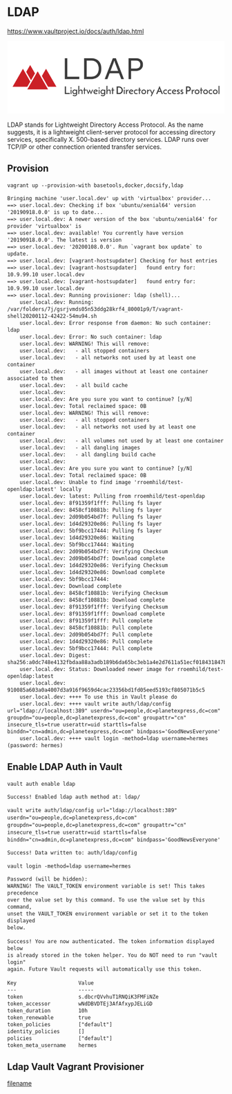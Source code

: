 # LDAP
https://www.vaultproject.io/docs/auth/ldap.html

![LDAP Logo](images/ldap-logo.png?raw=true "LDAP Logo")

LDAP stands for Lightweight Directory Access Protocol. As the name suggests, it is a lightweight client-server protocol for accessing directory services, specifically X. 500-based directory services. LDAP runs over TCP/IP or other connection oriented transfer services.

## Provision
`vagrant up --provision-with basetools,docker,docsify,ldap`

```log
Bringing machine 'user.local.dev' up with 'virtualbox' provider...
==> user.local.dev: Checking if box 'ubuntu/xenial64' version '20190918.0.0' is up to date...
==> user.local.dev: A newer version of the box 'ubuntu/xenial64' for provider 'virtualbox' is
==> user.local.dev: available! You currently have version '20190918.0.0'. The latest is version
==> user.local.dev: '20200108.0.0'. Run `vagrant box update` to update.
==> user.local.dev: [vagrant-hostsupdater] Checking for host entries
==> user.local.dev: [vagrant-hostsupdater]   found entry for: 10.9.99.10 user.local.dev
==> user.local.dev: [vagrant-hostsupdater]   found entry for: 10.9.99.10 user.local.dev
==> user.local.dev: Running provisioner: ldap (shell)...
    user.local.dev: Running: /var/folders/7j/gsrjvmds05n53ddg28krf4_80001p9/T/vagrant-shell20200112-42422-54mu94.sh
    user.local.dev: Error response from daemon: No such container: ldap
    user.local.dev: Error: No such container: ldap
    user.local.dev: WARNING! This will remove:
    user.local.dev:   - all stopped containers
    user.local.dev:   - all networks not used by at least one container
    user.local.dev:   - all images without at least one container associated to them
    user.local.dev:   - all build cache
    user.local.dev:
    user.local.dev: Are you sure you want to continue? [y/N]
    user.local.dev: Total reclaimed space: 0B
    user.local.dev: WARNING! This will remove:
    user.local.dev:   - all stopped containers
    user.local.dev:   - all networks not used by at least one container
    user.local.dev:   - all volumes not used by at least one container
    user.local.dev:   - all dangling images
    user.local.dev:   - all dangling build cache
    user.local.dev:
    user.local.dev: Are you sure you want to continue? [y/N]
    user.local.dev: Total reclaimed space: 0B
    user.local.dev: Unable to find image 'rroemhild/test-openldap:latest' locally
    user.local.dev: latest: Pulling from rroemhild/test-openldap
    user.local.dev: 8f91359f1fff: Pulling fs layer
    user.local.dev: 8458cf10881b: Pulling fs layer
    user.local.dev: 2d09b054bd7f: Pulling fs layer
    user.local.dev: 1d4d29320e86: Pulling fs layer
    user.local.dev: 5bf9bcc17444: Pulling fs layer
    user.local.dev: 1d4d29320e86: Waiting
    user.local.dev: 5bf9bcc17444: Waiting
    user.local.dev: 2d09b054bd7f: Verifying Checksum
    user.local.dev: 2d09b054bd7f: Download complete
    user.local.dev: 1d4d29320e86: Verifying Checksum
    user.local.dev: 1d4d29320e86: Download complete
    user.local.dev: 5bf9bcc17444:
    user.local.dev: Download complete
    user.local.dev: 8458cf10881b: Verifying Checksum
    user.local.dev: 8458cf10881b: Download complete
    user.local.dev: 8f91359f1fff: Verifying Checksum
    user.local.dev: 8f91359f1fff: Download complete
    user.local.dev: 8f91359f1fff: Pull complete
    user.local.dev: 8458cf10881b: Pull complete
    user.local.dev: 2d09b054bd7f: Pull complete
    user.local.dev: 1d4d29320e86: Pull complete
    user.local.dev: 5bf9bcc17444: Pull complete
    user.local.dev: Digest: sha256:a0dc748e4132fbdaa88a3adb189b6da65bc3eb1a4e2d7611a51ecf018431847b
    user.local.dev: Status: Downloaded newer image for rroemhild/test-openldap:latest
    user.local.dev: 910085a603a0a4007d3a916f9659d4cac23356bd1fd05eed5193cf805071b5c5
    user.local.dev: ++++ To use this in Vault please do
    user.local.dev: ++++ vault write auth/ldap/config url="ldap://localhost:389" userdn="ou=people,dc=planetexpress,dc=com" groupdn="ou=people,dc=planetexpress,dc=com" groupattr="cn" insecure_tls=true userattr=uid starttls=false binddn="cn=admin,dc=planetexpress,dc=com" bindpass='GoodNewsEveryone'
    user.local.dev: ++++ vault login -method=ldap username=hermes (password: hermes)
```

## Enable LDAP Auth in Vault

`vault auth enable ldap`
```log
Success! Enabled ldap auth method at: ldap/
```

`vault write auth/ldap/config url="ldap://localhost:389" userdn="ou=people,dc=planetexpress,dc=com" groupdn="ou=people,dc=planetexpress,dc=com" groupattr="cn" insecure_tls=true userattr=uid starttls=false binddn="cn=admin,dc=planetexpress,dc=com" bindpass='GoodNewsEveryone'`
```log
Success! Data written to: auth/ldap/config
```

`vault login -method=ldap username=hermes`
```log
Password (will be hidden):
WARNING! The VAULT_TOKEN environment variable is set! This takes precedence
over the value set by this command. To use the value set by this command,
unset the VAULT_TOKEN environment variable or set it to the token displayed
below.

Success! You are now authenticated. The token information displayed below
is already stored in the token helper. You do NOT need to run "vault login"
again. Future Vault requests will automatically use this token.

Key                    Value
---                    -----
token                  s.dbcrQVvhuT1RNQiK3FMFiNZe
token_accessor         wNdDBVDTEj3AfAfxypJELiGD
token_duration         10h
token_renewable        true
token_policies         ["default"]
identity_policies      []
policies               ["default"]
token_meta_username    hermes
```

## Ldap Vault Vagrant Provisioner

[filename](ldap.sh ':include :type=code')